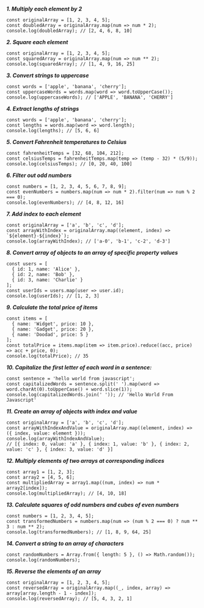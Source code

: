 ***1. Multiply each element by 2***
```
const originalArray = [1, 2, 3, 4, 5];
const doubledArray = originalArray.map(num => num * 2);
console.log(doubledArray); // [2, 4, 6, 8, 10]

```
***2. Square each element***
```
const originalArray = [1, 2, 3, 4, 5];
const squaredArray = originalArray.map(num => num ** 2);
console.log(squaredArray); // [1, 4, 9, 16, 25]
```
***3. Convert strings to uppercase***

```
const words = ['apple', 'banana', 'cherry'];
const uppercaseWords = words.map(word => word.toUpperCase());
console.log(uppercaseWords); // ['APPLE', 'BANANA', 'CHERRY']

```

***4. Extract lengths of strings***
```
const words = ['apple', 'banana', 'cherry'];
const lengths = words.map(word => word.length);
console.log(lengths); // [5, 6, 6]

```

***5. Convert Fahrenheit temperatures to Celsius***
```
const fahrenheitTemps = [32, 68, 104, 212];
const celsiusTemps = fahrenheitTemps.map(temp => (temp - 32) * (5/9));
console.log(celsiusTemps); // [0, 20, 40, 100]

```

***6. Filter out odd numbers***
```
const numbers = [1, 2, 3, 4, 5, 6, 7, 8, 9];
const evenNumbers = numbers.map(num => num * 2).filter(num => num % 2 === 0);
console.log(evenNumbers); // [4, 8, 12, 16]

```

***7. Add index to each element***
```
const originalArray = ['a', 'b', 'c', 'd'];
const arrayWithIndex = originalArray.map((element, index) => `${element}-${index}`);
console.log(arrayWithIndex); // ['a-0', 'b-1', 'c-2', 'd-3']

```
***8. Convert array of objects to an array of specific property values***
```
const users = [
  { id: 1, name: 'Alice' },
  { id: 2, name: 'Bob' },
  { id: 3, name: 'Charlie' }
];
const userIds = users.map(user => user.id);
console.log(userIds); // [1, 2, 3]

```

***9. Calculate the total price of items***
```
const items = [
  { name: 'Widget', price: 10 },
  { name: 'Gadget', price: 20 },
  { name: 'Doodad', price: 5 }
];
const totalPrice = items.map(item => item.price).reduce((acc, price) => acc + price, 0);
console.log(totalPrice); // 35

```

***10. Capitalize the first letter of each word in a sentence:***
```
const sentence = 'hello world from javascript';
const capitalizedWords = sentence.split(' ').map(word => word.charAt(0).toUpperCase() + word.slice(1));
console.log(capitalizedWords.join(' ')); // 'Hello World From Javascript'

```

***11. Create an array of objects with index and value***
```
const originalArray = ['a', 'b', 'c', 'd'];
const arrayWithIndexAndValue = originalArray.map((element, index) => ({ index, value: element }));
console.log(arrayWithIndexAndValue);
// [{ index: 0, value: 'a' }, { index: 1, value: 'b' }, { index: 2, value: 'c' }, { index: 3, value: 'd' }]

```

***12. Multiply elements of two arrays at corresponding indices***
```
const array1 = [1, 2, 3];
const array2 = [4, 5, 6];
const multipliedArray = array1.map((num, index) => num * array2[index]);
console.log(multipliedArray); // [4, 10, 18]

```

***13. Calculate squares of odd numbers and cubes of even numbers***
```
const numbers = [1, 2, 3, 4, 5];
const transformedNumbers = numbers.map(num => (num % 2 === 0) ? num ** 3 : num ** 2);
console.log(transformedNumbers); // [1, 8, 9, 64, 25]

```

***14. Convert a string to an array of characters***
```
const randomNumbers = Array.from({ length: 5 }, () => Math.random());
console.log(randomNumbers);

```

***15. Reverse the elements of an array***
```
const originalArray = [1, 2, 3, 4, 5];
const reversedArray = originalArray.map((_, index, array) => array[array.length - 1 - index]);
console.log(reversedArray); // [5, 4, 3, 2, 1]

```
